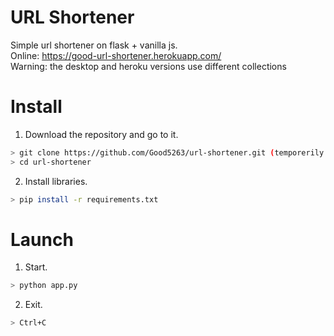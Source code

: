 # URL Shortener
Simple url shortener on flask + vanilla js.<br>
Online: https://good-url-shortener.herokuapp.com/ <br>
Warning: the desktop and heroku versions use different collections

# Install
1) Download the repository and go to it.
```bash
> git clone https://github.com/Good5263/url-shortener.git (temporerily not working)
> cd url-shortener
```
2) Install libraries.
```bash
> pip install -r requirements.txt
```
# Launch
1) Start.
```bash
> python app.py
```
2) Exit.
```bash
> Ctrl+C  
```
